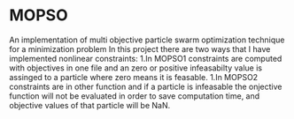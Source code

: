 # MOPSO
An implementation of multi objective particle swarm optimization technique for a minimization problem
In this project there are two ways that I have implemented nonlinear constraints:
1.In MOPSO1 constraints are computed with objectives in one file and an zero or positive infeasabilty value is assinged to a particle where zero means it is feasable.
1.In MOPSO2 constraints are in other function and if a particle is infeasable the onjective function will not be evaluated in order to save computation time, and objective values of that particle will be NaN.
